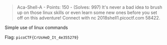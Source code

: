 > Aca-Shell-A - Points: 150 - (Solves: 997)
> It's never a bad idea to brush up on those linux skills or even learn some new ones before you set off on this adventure! Connect with nc 2018shell1.picoctf.com 58422.

Simple use of linux commands

<TODO>

Flag: `picoCTF{CrUsHeD_It_4e355279}`
